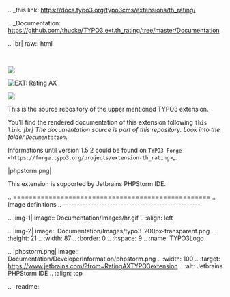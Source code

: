 .. _this link: https://docs.typo3.org/typo3cms/extensions/th_rating/

.. _Documentation: https://github.com/thucke/TYPO3.ext.th_rating/tree/master/Documentation

.. |br| raw:: html

   <br />
   

![](Documentation/Images/hr.gif)

<p>
   <img src="Documentation/Images/typo3-200px-transparent.png" style="float:left;"/>
   EXT: Rating AX
</p>

![](Documentation/Images/hr.gif)

This is the source repository of the upper mentioned TYPO3 extension.

You'll find the rendered documentation of this extension following `this link`_. |br|
The documentation source is part of this repository. Look into the folder `Documentation`_. 

Informations until version 1.5.2 could be found on `TYPO3 Forge <https://forge.typo3.org/projects/extension-th_rating>`_.


|phpstorm.png|

This extension is supported by Jetbrains PHPStorm IDE.



.. ==================================================
.. Image definitions
.. --------------------------------------------------

.. |img-1|      image:: Documentation/Images/hr.gif
.. :align: left

.. |img-2|      image:: Documentation/Images/typo3-200px-transparent.png
.. :height: 21
.. :width: 87
.. :border: 0
.. :hspace: 9
.. :name: TYPO3Logo

.. |phpstorm.png|                image:: Documentation/DeveloperInformation/phpstorm.png
.. :width: 100
.. :target: https://www.jetbrains.com/?from=RatingAXTYPO3extension
.. :alt: Jetbrains PHPStorm IDE
.. :align: top


.. _readme:

